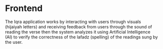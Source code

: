# Frontend
The Iqra application works by interacting with users through visuals (hijaiyah letters) and receiving feedback from users through the sound of reading the verse then the system analyzes it using Artificial Intelligence (AI) to verify the correctness of the lafadz (spelling) of the readings sung by the user.
